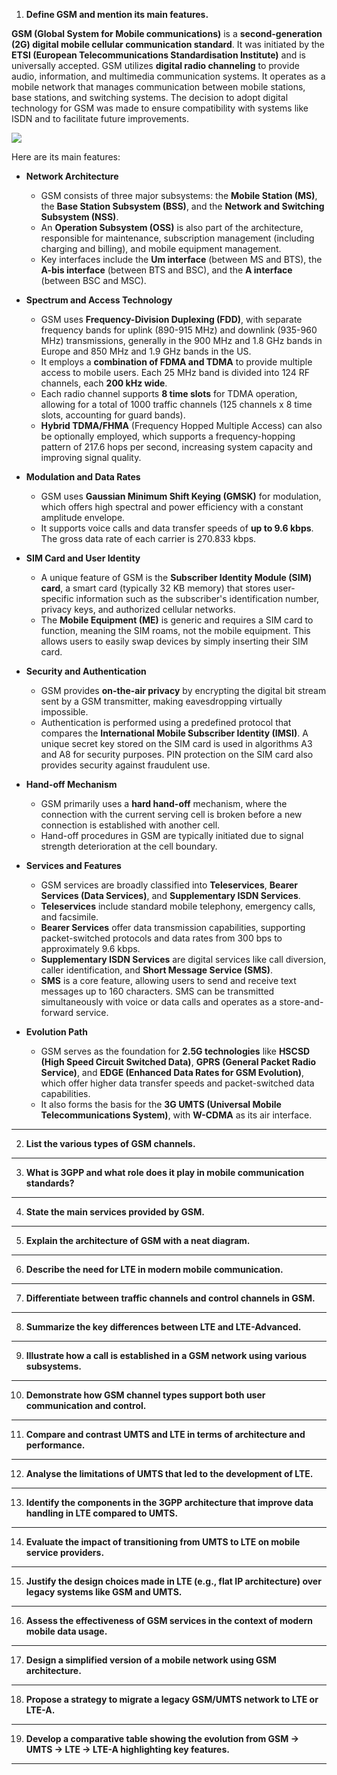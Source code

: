 
1. **Define GSM and mention its main features.**  

**GSM (Global System for Mobile communications)** is a **second-generation (2G) digital mobile cellular communication standard**. It was initiated by the **ETSI (European Telecommunications Standardisation Institute)** and is universally accepted. GSM utilizes **digital radio channeling** to provide audio, information, and multimedia communication systems. It operates as a mobile network that manages communication between mobile stations, base stations, and switching systems. The decision to adopt digital technology for GSM was made to ensure compatibility with systems like ISDN and to facilitate future improvements.

![](https://upload.wikimedia.org/wikipedia/commons/thumb/d/d1/Gsm_structures.svg/800px-Gsm_structures.svg.png)

Here are its main features:

- **Network Architecture**
    
    - GSM consists of three major subsystems: the **Mobile Station (MS)**, the **Base Station Subsystem (BSS)**, and the **Network and Switching Subsystem (NSS)**.
    - An **Operation Subsystem (OSS)** is also part of the architecture, responsible for maintenance, subscription management (including charging and billing), and mobile equipment management.
    - Key interfaces include the **Um interface** (between MS and BTS), the **A-bis interface** (between BTS and BSC), and the **A interface** (between BSC and MSC).
- **Spectrum and Access Technology**
    
    - GSM uses **Frequency-Division Duplexing (FDD)**, with separate frequency bands for uplink (890-915 MHz) and downlink (935-960 MHz) transmissions, generally in the 900 MHz and 1.8 GHz bands in Europe and 850 MHz and 1.9 GHz bands in the US.
    - It employs a **combination of FDMA and TDMA** to provide multiple access to mobile users. Each 25 MHz band is divided into 124 RF channels, each **200 kHz wide**.
    - Each radio channel supports **8 time slots** for TDMA operation, allowing for a total of 1000 traffic channels (125 channels x 8 time slots, accounting for guard bands).
    - **Hybrid TDMA/FHMA** (Frequency Hopped Multiple Access) can also be optionally employed, which supports a frequency-hopping pattern of 217.6 hops per second, increasing system capacity and improving signal quality.
- **Modulation and Data Rates**
    
    - GSM uses **Gaussian Minimum Shift Keying (GMSK)** for modulation, which offers high spectral and power efficiency with a constant amplitude envelope.
    - It supports voice calls and data transfer speeds of **up to 9.6 kbps**. The gross data rate of each carrier is 270.833 kbps.
- **SIM Card and User Identity**
    
    - A unique feature of GSM is the **Subscriber Identity Module (SIM) card**, a smart card (typically 32 KB memory) that stores user-specific information such as the subscriber's identification number, privacy keys, and authorized cellular networks.
    - The **Mobile Equipment (ME)** is generic and requires a SIM card to function, meaning the SIM roams, not the mobile equipment. This allows users to easily swap devices by simply inserting their SIM card.
- **Security and Authentication**
    
    - GSM provides **on-the-air privacy** by encrypting the digital bit stream sent by a GSM transmitter, making eavesdropping virtually impossible.
    - Authentication is performed using a predefined protocol that compares the **International Mobile Subscriber Identity (IMSI)**. A unique secret key stored on the SIM card is used in algorithms A3 and A8 for security purposes. PIN protection on the SIM card also provides security against fraudulent use.
- **Hand-off Mechanism**
    
    - GSM primarily uses a **hard hand-off** mechanism, where the connection with the current serving cell is broken before a new connection is established with another cell.
    - Hand-off procedures in GSM are typically initiated due to signal strength deterioration at the cell boundary.
- **Services and Features**
    
    - GSM services are broadly classified into **Teleservices**, **Bearer Services (Data Services)**, and **Supplementary ISDN Services**.
    - **Teleservices** include standard mobile telephony, emergency calls, and facsimile.
    - **Bearer Services** offer data transmission capabilities, supporting packet-switched protocols and data rates from 300 bps to approximately 9.6 kbps.
    - **Supplementary ISDN Services** are digital services like call diversion, caller identification, and **Short Message Service (SMS)**.
    - **SMS** is a core feature, allowing users to send and receive text messages up to 160 characters. SMS can be transmitted simultaneously with voice or data calls and operates as a store-and-forward service.
- **Evolution Path**
    
    - GSM serves as the foundation for **2.5G technologies** like **HSCSD (High Speed Circuit Switched Data)**, **GPRS (General Packet Radio Service)**, and **EDGE (Enhanced Data Rates for GSM Evolution)**, which offer higher data transfer speeds and packet-switched data capabilities.
    - It also forms the basis for the **3G UMTS (Universal Mobile Telecommunications System)**, with **W-CDMA** as its air interface.

---

2. **List the various types of GSM channels.**  
---

3. **What is 3GPP and what role does it play in mobile communication standards?**  
---

4. **State the main services provided by GSM.**  
---

5. **Explain the architecture of GSM with a neat diagram.**  
---

6. **Describe the need for LTE in modern mobile communication.**  
---

7. **Differentiate between traffic channels and control channels in GSM.**  
---

8. **Summarize the key differences between LTE and LTE-Advanced.**  
---

9. **Illustrate how a call is established in a GSM network using various subsystems.**  
---

10. **Demonstrate how GSM channel types support both user communication and control.**  
---

11. **Compare and contrast UMTS and LTE in terms of architecture and performance.**  
---

12. **Analyse the limitations of UMTS that led to the development of LTE.**  
---

13. **Identify the components in the 3GPP architecture that improve data handling in LTE compared to UMTS.**  
---

14. **Evaluate the impact of transitioning from UMTS to LTE on mobile service providers.**  
---

15. **Justify the design choices made in LTE (e.g., flat IP architecture) over legacy systems like GSM and UMTS.**  
---

16. **Assess the effectiveness of GSM services in the context of modern mobile data usage.**  
---

17. **Design a simplified version of a mobile network using GSM architecture.**  
---

18. **Propose a strategy to migrate a legacy GSM/UMTS network to LTE or LTE-A.**  
---

19. **Develop a comparative table showing the evolution from GSM → UMTS → LTE → LTE-A highlighting key features.**  
---
